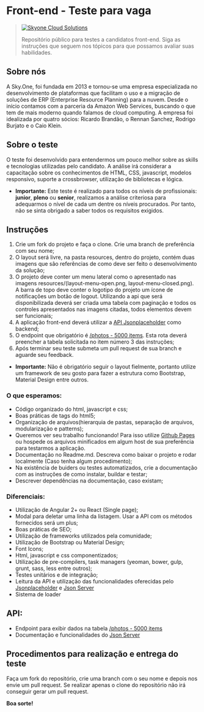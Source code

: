 # Front-end - Teste para vaga

> [![Skyone Cloud Solutions](http://skyone.solutions/wp-content/uploads/2017/01/skyone-logo.png)](https://www.vivadecora.com.br)
>
> Repositório público para testes a candidatos front-end. Siga as instruções que seguem nos tópicos para que possamos avaliar suas habilidades.

## Sobre nós

A Sky.One, foi fundada em 2013 e tornou-se uma empresa especializada no desenvolvimento de plataformas que facilitam o uso e a migração de soluções de ERP (Enterprise Resource Planning) para a nuvem. Desde o início contamos com a parceria da Amazon Web Services, buscando o que tem de mais moderno quando falamos de cloud computing. A empresa foi idealizada por quatro sócios: Ricardo Brandão, o Rennan Sanchez, Rodrigo Burjato e o Caio Klein.

## Sobre o teste

O teste foi desenvolvido para entendermos um pouco melhor sobre as skills e tecnologias utilizadas pelo candidato. A análise irá considerar a capacitação sobre os conhecimentos de HTML, CSS, javascript, modelos responsivo, suporte a crossbrowser, utilização de bibliotecas e lógica.

* **Importante:** Este teste é realizado para todos os níveis de profissionais: **junior**, **pleno** ou **senior**, realizamos a análise criteriosa para adequarmos o nível de cada um dentre os níveis procurados. Por tanto, não se sinta obrigado a saber todos os requisitos exigidos.

## Instruções

1. Crie um fork do projeto e faça o clone. Crie uma branch de preferência com seu nome;
2. O layout será livre, na pasta resources, dentro do projeto, contém duas imagens que são referências de como deve ser feito o desenvolvimento da solução;
3. O projeto deve conter um menu lateral como o apresentado nas imagens resources/(layout-menu-open.png, layout-menu-closed.png). A barra de topo deve conter o logotipo do projeto um ícone de notificações um botão de logout. Utilizando a api que será disponibilizada deverá ser criada uma tabela com paginação e todos os controles apresentados nas imagens citadas, todos elementos devem ser funcionais;
4. A aplicação front-end deverá utilizar a [API Jsonplaceholder](https://jsonplaceholder.typicode.com/) como backend;
5. O endpoint que obrigatório é [/photos - 5000 items](https://jsonplaceholder.typicode.com/photos). Esta rota deverá preencher a tabela solicitada no item número 3 das instruções;
6. Após terminar seu teste submeta um pull request de sua branch e aguarde seu feedback.

* **Importante:** Não é obrigatório seguir o layout fielmente, portanto utilize um framework de seu gosto para fazer a estrutura como Bootstrap, Material Design entre outros.

### O que esperamos:

* Código organizado do html, javascript e css;
* Boas práticas de tags do html5;
* Organização de arquivos(hierarquia de pastas, separação de arquivos, modularização e patterns);
* Queremos ver seu trabalho funcionando! Para isso utilize [Github Pages](https://pages.github.com/) ou hospede os arquivos minificados em algum host de sua preferência para testarmos a aplicação.
* Documentação no Readme.md. Descreva como baixar o projeto e rodar localmente (Caso tenha algum procedimento);
* Na existência de buiders ou testes automatizados, crie a documentação com as instruções de como instalar, buildar e testar;
* Descrever dependências na documentação, caso existam;

### Diferenciais:

* Utilização de Angular 2+ ou React (Single page);
* Modal para deletar uma linha da listagem. Usar a API com os métodos fornecidos será um plus;
* Boas práticas de SEO;
* Utilização de frameworks utilizados pela comunidade;
* Utilização de Bootstrap ou Material Design;
* Font Icons;
* Html, javascript e css componentizados;
* Utilização de pre-compilers, task managers (yeoman, bower, gulp, grunt, sass, less entre outros);
* Testes unitários e de integração;
* Leitura da API e utilização das funcionalidades oferecidas pelo [Jsonplaceholder](https://jsonplaceholder.typicode.com/) e [Json Server](https://github.com/typicode/json-server)
* Sistema de loader

## API:

* Endpoint para exibir dados na tabela [/photos - 5000 items](https://jsonplaceholder.typicode.com/photos)
* Documentação e funcionalidades do [Json Server](https://github.com/typicode/json-server)

## Procedimentos para realização e entrega do teste

Faça um fork do repositório, crie uma branch com o seu nome e depois nos envie um pull request.
Se realizar apenas o clone do repositório não irá conseguir gerar um pull request.

**Boa sorte!**
